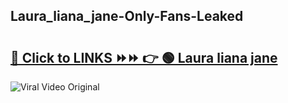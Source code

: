 
 ## Laura_liana_jane-Only-Fans-Leaked

# <h2><a href="https://clipsfans.com/Laura_liana_jane&ref=git">🔗 Click to LINKS ⏩⏩ 👉 🟢 Laura liana jane </a></h2>

<a href="https://clipsfans.com/Laura_liana_jane&ref=git" rel="nofollow" data-target="animated-image.originalLink"><img src="https://i.ibb.co.com/xMMVF88/686577567.gif" alt="Viral Video Original" style="max-width: 100%; display: inline-block;" data-target="animated-image.originalImage"></a>
